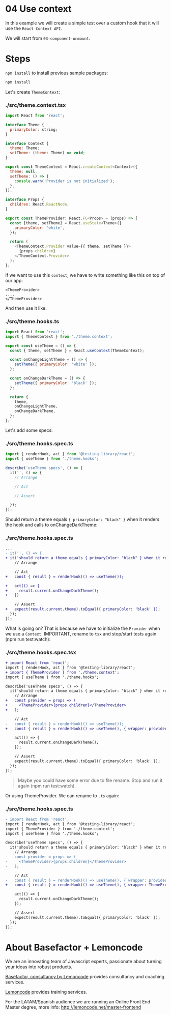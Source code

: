 # 04 Use context

In this example we will create a simple test over a custom hook that it will use the `React Context API`.

We will start from `03-component-unmount`.

# Steps

`npm install` to install previous sample packages:

```bash
npm install
```

Let's create `ThemeContext`:

### ./src/theme.context.tsx

```javascript
import React from 'react';

interface Theme {
  primaryColor: string;
}

interface Context {
  theme: Theme;
  setTheme: (theme: Theme) => void;
}

export const ThemeContext = React.createContext<Context>({
  theme: null,
  setTheme: () => {
    console.warn('Provider is not initialized');
  },
});

interface Props {
  children: React.ReactNode;
}

export const ThemeProvider: React.FC<Props> = (props) => {
  const [theme, setTheme] = React.useState<Theme>({
    primaryColor: 'white',
  });

  return (
    <ThemeContext.Provider value={{ theme, setTheme }}>
      {props.children}
    </ThemeContext.Provider>
  );
};

```

If we want to use this `context`, we have to write something like this on top of our app:

```
<ThemeProvider>
....
</ThemeProvider>
```

And then use it like:

### ./src/theme.hooks.ts

```javascript
import React from 'react';
import { ThemeContext } from './theme.context';

export const useTheme = () => {
  const { theme, setTheme } = React.useContext(ThemeContext);

  const onChangeLightTheme = () => {
    setTheme({ primaryColor: 'white' });
  };

  const onChangeDarkTheme = () => {
    setTheme({ primaryColor: 'black' });
  };

  return {
    theme,
    onChangeLightTheme,
    onChangeDarkTheme,
  };
};

```

Let's add some specs:

### ./src/theme.hooks.spec.ts

```javascript
import { renderHook, act } from '@testing-library/react';
import { useTheme } from './theme.hooks';

describe('useTheme specs', () => {
  it('', () => {
    // Arrange

    // Act

    // Assert

  });
});

```

Should return a theme equals `{ primaryColor: "black" }` when it renders the hook and calls to onChangeDarkTheme:

### ./src/theme.hooks.spec.ts

```diff
...
- it('', () => {
+ it('should return a theme equals { primaryColor: "black" } when it renders the hook and calls to onChangeDarkTheme', () => {
    // Arrange

    // Act
+   const { result } = renderHook(() => useTheme());

+   act(() => {
+     result.current.onChangeDarkTheme();
+   })

    // Assert
+   expect(result.current.theme).toEqual({ primaryColor: 'black' });
  });
});

```

What is going on? That is because we have to initialize the `Provider` when we use a `Context`. IMPORTANT, rename to `tsx` and stop/start tests again (npm run test:watch):

### ./src/theme.hooks.spec.tsx

```diff
+ import React from 'react';
import { renderHook, act } from '@testing-library/react';
+ import { ThemeProvider } from './theme.context';
import { useTheme } from './theme.hooks';

describe('useTheme specs', () => {
  it('should return a theme equals { primaryColor: "black" } when it renders the hook and calls to onChangeDarkTheme', () => {
    // Arrange
+   const provider = props => (
+     <ThemeProvider>{props.children}</ThemeProvider>
+   );

    // Act
-   const { result } = renderHook(() => useTheme());
+   const { result } = renderHook(() => useTheme(), { wrapper: provider });

    act(() => {
      result.current.onChangeDarkTheme();
    });

    // Assert
    expect(result.current.theme).toEqual({ primaryColor: 'black' });
  });
});

```

> Maybe you could have some error due to file rename. Stop and run it again (npm run test:watch).

Or using ThemeProvider. We can rename to `.ts` again:

### ./src/theme.hooks.spec.ts

```diff
- import React from 'react';
import { renderHook, act } from '@testing-library/react';
import { ThemeProvider } from './theme.context';
import { useTheme } from './theme.hooks';

describe('useTheme specs', () => {
  it('should return a theme equals { primaryColor: "black" } when it renders the hook and calls to onChangeDarkTheme', () => {
    // Arrange
-   const provider = props => (
-     <ThemeProvider>{props.children}</ThemeProvider>
-   );

    // Act
-   const { result } = renderHook(() => useTheme(), { wrapper: provider });
+   const { result } = renderHook(() => useTheme(), { wrapper: ThemeProvider });

    act(() => {
      result.current.onChangeDarkTheme();
    });

    // Assert
    expect(result.current.theme).toEqual({ primaryColor: 'black' });
  });
});

```

# About Basefactor + Lemoncode

We are an innovating team of Javascript experts, passionate about turning your ideas into robust products.

[Basefactor, consultancy by Lemoncode](http://www.basefactor.com) provides consultancy and coaching services.

[Lemoncode](http://lemoncode.net/services/en/#en-home) provides training services.

For the LATAM/Spanish audience we are running an Online Front End Master degree, more info: http://lemoncode.net/master-frontend

